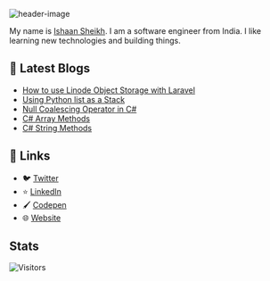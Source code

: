 ![header-image](https://raw.githubusercontent.com/sheikh005/sheikh005/master/header.png)

My name is [Ishaan Sheikh](https://frikishaan.com). I am a software engineer from India. I like learning new technologies and building things.

## 📕 Latest Blogs

<!-- BLOG-POST-LIST:START -->
- [How to use Linode Object Storage with Laravel](https://frikishaan.com/blog/linode-object-storage-in-laravel)
- [Using Python list as a Stack](https://frikishaan.com/blog/using-python-list-as-a-stack)
- [Null Coalescing Operator in C#](https://frikishaan.com/blog/null-coalescing-operator-in-c-csharp)
- [C# Array Methods](https://frikishaan.com/blog/c-sharp-array-methods)
- [C# String Methods](https://frikishaan.com/blog/c-sharp-string-methods)
<!-- BLOG-POST-LIST:END -->

## 🔗 Links
- 🐦 [Twitter](https://twitter.com/imishaan005)
- ⭐ [LinkedIn](https://www.linkedin.com/in/ishaan-s/)
- 🖌 [Codepen](https://codepen.io/sheikh_ishaan/)
- 🌐 [Website](https://frikishaan.com)

## Stats

![Visitors](https://api.visitorbadge.io/api/combined?path=https%3A%2F%2Fgithub.com%2Fsheikh005&label=Visitors&labelColor=%231abc9c&countColor=%23697689&style=flat-square)
